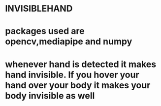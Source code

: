 # INVISIBLEHAND
# packages used are opencv,mediapipe and numpy
# whenever hand is detected it makes hand invisible. If you hover your hand over your body it makes your body invisible as well 

